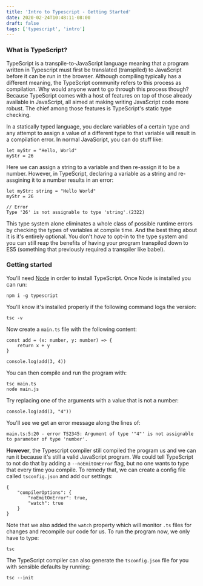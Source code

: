```yaml
---
title: 'Intro to Typescript - Getting Started'
date: 2020-02-24T10:48:11-08:00
draft: false
tags: ['typescript', 'intro']
---
```


### What is TypeScript?

TypeScript is a transpile-to-JavaScript language meaning that a program written in Typescript must first be translated (transpiled) to JavaScript before it can be run in the browser. Although compiling typically has a different meaning, the TypeScript community refers to this process as compilation. Why would anyone want to go through this process though? Because TypeScript comes with a host of features on top of those already available in JavaScript, all aimed at making writing JavaScript code more robust. The chief among those features is TypeScript's static type checking.

In a statically typed language, you declare variables of a certain type and any attempt to assign a value of a different type to that variable will result in a compilation error. In normal JavaScript, you can do stuff like:

```
let myStr = "Hello, World"
myStr = 26
```

Here we can assign a string to a variable and then re-assign it to be a number. However, in TypeScript, declaring a variable as a string and re-assgining it to a number results in an error:

```
let myStr: string = "Hello World"
myStr = 26

// Error
Type '26' is not assignable to type 'string'.(2322)
```

This type system alone eliminates a whole class of possible runtime errors by checking the types of variables at compile time. And the best thing about it is it's entirely optional. You don't _have_ to opt-in to the type system and you can still reap the benefits of having your program transpiled down to ES5 (something that previously required a transpiler like babel).

### Getting started

You'll need [Node](https://nodejs.org/en/) in order to install TypeScript. Once Node is installed you can run:

```
npm i -g typescript
```

You'll know it's installed properly if the following command logs the version:

```
tsc -v
```

Now create a `main.ts` file with the following content:

```
const add = (x: number, y: number) => {
    return x + y
}

console.log(add(3, 4))
```

You can then compile and run the program with:

```
tsc main.ts
node main.js
```

Try replacing one of the arguments with a value that is not a number:

```
console.log(add(3, "4"))
```

You'll see we get an error message along the lines of:

```
main.ts:5:20 - error TS2345: Argument of type '"4"' is not assignable to parameter of type 'number'.
```

**However**, the Typescript compiler still compiled the program us and we can run it because it's still a valid JavaScript program. We could tell TypeScript to not do that by adding a `--noEmitOnError` flag, but no one wants to type that every time you compile. To remedy that, we can create a config file called `tsconfig.json` and add our settings:

```
{
    "compilerOptions": {
        "noEmitOnError": true,
        "watch": true
    }
}
```

Note that we also added the `watch` property which will monitor `.ts` files for changes and recompile our code for us. To run the program now, we only have to type:

```
tsc
```

The TypeScript compiler can also generate the `tsconfig.json` file for you with sensible defaults by running:

```
tsc --init
```
